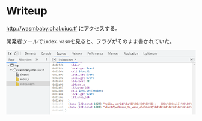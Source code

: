 # Writeup

http://wasmbaby.chal.uiuc.tf にアクセスする。

開発者ツールで`index.wasm`を見ると、フラグがそのまま書かれていた。

![](img/2021-07-31-23-38-09.png)

<!-- uiuctf{welcome_to_wasm_e3c3bdd1} -->
